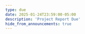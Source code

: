 ```yaml
---
type: due
date: 2025-01-24T23:59:00-05:00
description: 'Project Report Due'
hide_from_announcements: true
---
```

